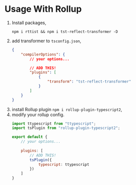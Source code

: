 # Usage With Rollup

1. Install packages,
    ```
    npm i rttist && npm i tst-reflect-transformer -D
    ```
2. add transformer to `tsconfig.json`,
    ```json
    {
        "compilerOptions": {
            // your options...
    
            // ADD THIS!
            "plugins": [
                {
                    "transform": "tst-reflect-transformer"
                }
            ]
        }
    }
    ```
3. install Rollup plugin `npm i rollup-plugin-typescript2`,
4. modify your rollup config.
    ```javascript
    import ttypescript from "ttypescript";
    import tsPlugin from "rollup-plugin-typescript2";
    
    export default {
        // your options...
        
        plugins: [
            // ADD THIS!
            tsPlugin({
                typescript: ttypescript
            })
        ]
    }
    ```